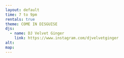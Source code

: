 ```yaml
---
layout: default
time: 7 to 9pm
rentals: true
theme: COME IN DISGUISE
djs:
  - name: DJ Velvet Ginger
    link: https://www.instagram.com/djvelvetginger
alt:
map:
---
```


